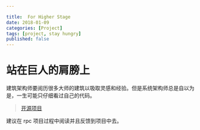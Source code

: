 ```yaml
---

title:  For Higher Stage
date: 2018-01-09
categories: [Project]
tags: [project, stay hungry]
published: false
---
```


# 站在巨人的肩膀上

建筑架构师要阅历很多大师的建筑以吸取灵感和经验。但是系统架构师总是自以为是，一生可能只仔细看过自己的代码。

> [开源项目](http://www.ituring.com.cn/book/1143)

建议在 rpc 项目过程中阅读并且反馈到项目中去。









